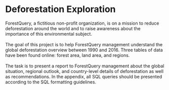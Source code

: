 # Deforestation Exploration

ForestQuery, a fictitious non-profit organization, is on a mission to reduce deforestation around the world and to raise awareness about the importance of this environmental subject. <br><br>
The goal of this project is to help ForestQuery management understand the global deforestation overview between 1990 and 2016. Three tables of data have been found online: forest area, land area, and regions.<br><br>
The task is to present a report to ForestQuery management about the global situation, regional outlook, and country-level details of deforestation as well as recommendations. In the appendix, all SQL queries should be presented according to the SQL formatting guidelines. 
